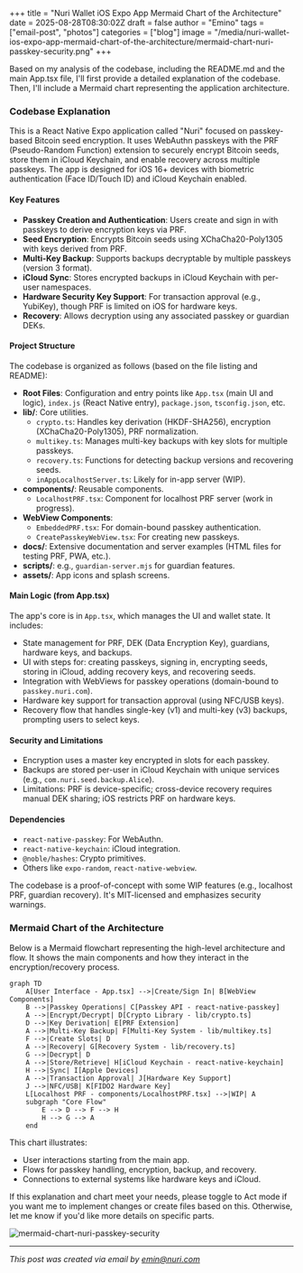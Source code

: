 +++
title = "Nuri Wallet iOS Expo App Mermaid Chart of the Architecture"
date = 2025-08-28T08:30:02Z
draft = false
author = "Emino"
tags = ["email-post", "photos"]
categories = ["blog"]
image = "/media/nuri-wallet-ios-expo-app-mermaid-chart-of-the-architecture/mermaid-chart-nuri-passkey-security.png"
+++

Based on my analysis of the codebase, including the README.md and the main
App.tsx file, I'll first provide a detailed explanation of the codebase.
Then, I'll include a Mermaid chart representing the application
architecture.

### Codebase Explanation

This is a React Native Expo application called "Nuri" focused on
passkey-based Bitcoin seed encryption. It uses WebAuthn passkeys with the
PRF (Pseudo-Random Function) extension to securely encrypt Bitcoin seeds,
store them in iCloud Keychain, and enable recovery across multiple
passkeys. The app is designed for iOS 16+ devices with biometric
authentication (Face ID/Touch ID) and iCloud Keychain enabled.

#### Key Features
- **Passkey Creation and Authentication**: Users create and sign in with
passkeys to derive encryption keys via PRF.
- **Seed Encryption**: Encrypts Bitcoin seeds using XChaCha20-Poly1305 with
keys derived from PRF.
- **Multi-Key Backup**: Supports backups decryptable by multiple passkeys
(version 3 format).
- **iCloud Sync**: Stores encrypted backups in iCloud Keychain with
per-user namespaces.
- **Hardware Security Key Support**: For transaction approval (e.g.,
YubiKey), though PRF is limited on iOS for hardware keys.
- **Recovery**: Allows decryption using any associated passkey or guardian
DEKs.

#### Project Structure
The codebase is organized as follows (based on the file listing and README):
- **Root Files**: Configuration and entry points like `App.tsx` (main UI
and logic), `index.js` (React Native entry), `package.json`,
`tsconfig.json`, etc.
- **lib/**: Core utilities.
  - `crypto.ts`: Handles key derivation (HKDF-SHA256), encryption
(XChaCha20-Poly1305), PRF normalization.
  - `multikey.ts`: Manages multi-key backups with key slots for multiple
passkeys.
  - `recovery.ts`: Functions for detecting backup versions and recovering
seeds.
  - `inAppLocalhostServer.ts`: Likely for in-app server (WIP).
- **components/**: Reusable components.
  - `LocalhostPRF.tsx`: Component for localhost PRF server (work in
progress).
- **WebView Components**:
  - `EmbeddedPRF.tsx`: For domain-bound passkey authentication.
  - `CreatePasskeyWebView.tsx`: For creating new passkeys.
- **docs/**: Extensive documentation and server examples (HTML files for
testing PRF, PWA, etc.).
- **scripts/**: e.g., `guardian-server.mjs` for guardian features.
- **assets/**: App icons and splash screens.

#### Main Logic (from App.tsx)
The app's core is in `App.tsx`, which manages the UI and wallet state. It
includes:
- State management for PRF, DEK (Data Encryption Key), guardians, hardware
keys, and backups.
- UI with steps for: creating passkeys, signing in, encrypting seeds,
storing in iCloud, adding recovery keys, and recovering seeds.
- Integration with WebViews for passkey operations (domain-bound to `
passkey.nuri.com`).
- Hardware key support for transaction approval (using NFC/USB keys).
- Recovery flow that handles single-key (v1) and multi-key (v3) backups,
prompting users to select keys.

#### Security and Limitations
- Encryption uses a master key encrypted in slots for each passkey.
- Backups are stored per-user in iCloud Keychain with unique services
(e.g., `com.nuri.seed.backup.Alice`).
- Limitations: PRF is device-specific; cross-device recovery requires
manual DEK sharing; iOS restricts PRF on hardware keys.

#### Dependencies
- `react-native-passkey`: For WebAuthn.
- `react-native-keychain`: iCloud integration.
- `@noble/hashes`: Crypto primitives.
- Others like `expo-random`, `react-native-webview`.

The codebase is a proof-of-concept with some WIP features (e.g., localhost
PRF, guardian recovery). It's MIT-licensed and emphasizes security warnings.

### Mermaid Chart of the Architecture
Below is a Mermaid flowchart representing the high-level architecture and
flow. It shows the main components and how they interact in the
encryption/recovery process.

```mermaid
graph TD
    A[User Interface - App.tsx] -->|Create/Sign In| B[WebView Components]
    B -->|Passkey Operations| C[Passkey API - react-native-passkey]
    A -->|Encrypt/Decrypt| D[Crypto Library - lib/crypto.ts]
    D -->|Key Derivation| E[PRF Extension]
    A -->|Multi-Key Backup| F[Multi-Key System - lib/multikey.ts]
    F -->|Create Slots| D
    A -->|Recovery| G[Recovery System - lib/recovery.ts]
    G -->|Decrypt| D
    A -->|Store/Retrieve| H[iCloud Keychain - react-native-keychain]
    H -->|Sync| I[Apple Devices]
    A -->|Transaction Approval| J[Hardware Key Support]
    J -->|NFC/USB| K[FIDO2 Hardware Key]
    L[Localhost PRF - components/LocalhostPRF.tsx] -->|WIP| A
    subgraph "Core Flow"
        E --> D --> F --> H
        H --> G --> A
    end
```

This chart illustrates:
- User interactions starting from the main app.
- Flows for passkey handling, encryption, backup, and recovery.
- Connections to external systems like hardware keys and iCloud.

If this explanation and chart meet your needs, please toggle to Act mode if
you want me to implement changes or create files based on this. Otherwise,
let me know if you'd like more details on specific parts.


![mermaid-chart-nuri-passkey-security](/media/nuri-wallet-ios-expo-app-mermaid-chart-of-the-architecture/mermaid-chart-nuri-passkey-security.png)

---
*This post was created via email by emin@nuri.com*
